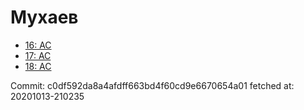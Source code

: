 # Мухаев
- [16: AC](16.md)
- [17: AC](17.md)
- [18: AC](18.md)

Commit: c0df592da8a4afdff663bd4f60cd9e6670654a01
 fetched at: 20201013-210235
